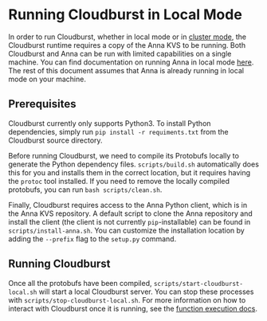 # Running Cloudburst in Local Mode

In order to run Cloudburst, whether in local mode or in [cluster mode](https://github.com/hydro-project/cluster/blob/master/docs/getting-started-aws.md), the Cloudburst runtime requires a copy of the Anna KVS to be running. Both Cloudburst and Anna can be run with limited capabilities on a single machine. You can find documentation on running Anna in local mode [here](https://github.com/hydro-project/anna/blob/master/docs/local-mode.md). The rest of this document assumes that Anna is already running in local mode on your machine. 

## Prerequisites

Cloudburst currently only supports Python3. To install Python dependencies, simply run `pip install -r requiments.txt` from the Cloudburst source directory.

Before running Cloudburst, we need to compile its Protobufs locally to generate the Python dependency files. `scripts/build.sh` automatically does this for you and installs them in the correct location, but it requires having the `protoc` tool installed. If you need to remove the locally compiled protobufs, you can run `bash scripts/clean.sh`.

Finally, Cloudburst requires access to the Anna Python client, which is in the Anna KVS repository. A default script to clone the Anna repository and install the client (the client is not currently `pip`-installable) can be found in `scripts/install-anna.sh`. You can customize the installation location by adding the `--prefix` flag to the `setup.py` command.

## Running Cloudburst

Once all the protobufs have been compiled, `scripts/start-cloudburst-local.sh` will start a local Cloudburst server. You can stop these processes with `scripts/stop-cloudburst-local.sh`. For more information on how to interact with Cloudburst once it is running, see the [function execution docs](function-execution.md).
